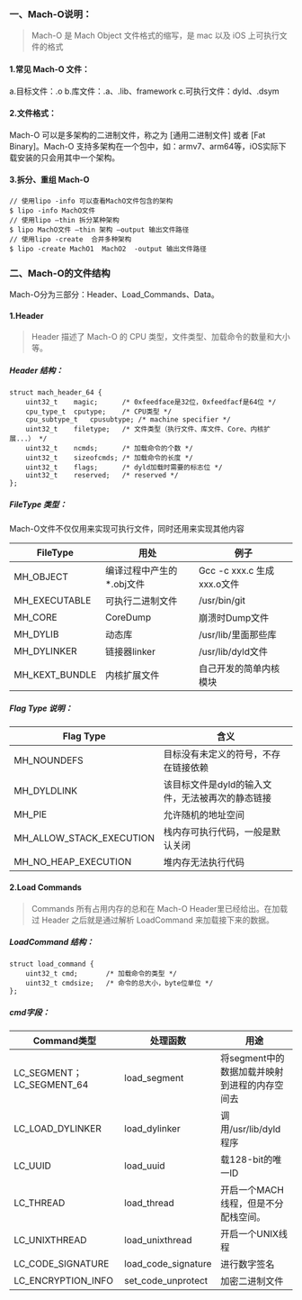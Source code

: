 ### 一、Mach-O说明：
> Mach-O 是 Mach Object 文件格式的缩写，是 mac 以及 iOS 上可执行文件的格式

#### 1.常见 Mach-O 文件：
a.目标文件：.o
b.库文件：.a、.lib、framework
c.可执行文件：dyld、.dsym
#### 2.文件格式：
Mach-O 可以是多架构的二进制文件，称之为 [通用二进制文件] 或者 [Fat Binary]。Mach-O 支持多架构在一个包中，如：armv7、arm64等，iOS实际下载安装的只会用其中一个架构。
#### 3.拆分、重组 Mach-O     
```
// 使用lipo -info 可以查看MachO文件包含的架构
$ lipo -info MachO文件
// 使用lipo –thin 拆分某种架构
$ lipo MachO文件 –thin 架构 –output 输出文件路径
// 使用lipo -create  合并多种架构
$ lipo -create MachO1  MachO2  -output 输出文件路径
```
### 二、Mach-O的文件结构
Mach-O分为三部分：Header、Load_Commands、Data。
#### 1.Header
> Header 描述了 Mach-O 的 CPU 类型，文件类型、加载命令的数量和大小等。

##### Header 结构：
```
struct mach_header_64 {
	uint32_t	magic;		/* 0xfeedface是32位，0xfeedfacf是64位 */
	cpu_type_t	cputype;	/* CPU类型 */
	cpu_subtype_t	cpusubtype;	/* machine specifier */
	uint32_t	filetype;	/* 文件类型（执行文件、库文件、Core、内核扩展...） */
	uint32_t	ncmds;		/* 加载命令的个数 */
	uint32_t	sizeofcmds;	/* 加载命令的长度 */
	uint32_t	flags;		/* dyld加载时需要的标志位 */
	uint32_t	reserved;	/* reserved */
};
```
##### FileType 类型：
Mach-O文件不仅仅用来实现可执行文件，同时还用来实现其他内容

| FileType       | 用处              | 例子                     |
|----------------|-----------------|------------------------|
| MH_OBJECT      | 编译过程中产生的*.obj文件 | Gcc -c xxx.c 生成xxx.o文件 |
| MH_EXECUTABLE  | 可执行二进制文件        | /usr/bin/git           |
| MH_CORE        | CoreDump        | 崩溃时Dump文件              |
| MH_DYLIB       | 动态库             | /usr/lib/里面那些库         |
| MH_DYLINKER    | 链接器linker       | /usr/lib/dyld文件        |
| MH_KEXT_BUNDLE | 内核扩展文件          | 自己开发的简单内核模块    |

##### Flag Type 说明：

| Flag Type                                                               | 含义                         |
|-------------------------------------------------------------------------|----------------------------|
| MH_NOUNDEFS<span class="Apple-tab-span" style="white-space:pre"></span> | 目标没有未定义的符号，不存在链接依赖         |
| MH_DYLDLINK                                                             | 该目标文件是dyld的输入文件，无法被再次的静态链接 |
| MH_PIE                                                                  | 允许随机的地址空间                  |
| MH_ALLOW_STACK_EXECUTION                                                | 栈内存可执行代码，一般是默认关闭           |
| MH_NO_HEAP_EXECUTION                                                    | 堆内存无法执行代码                  |

#### 2.Load Commands
> Commands 所有占用内存的总和在 Mach-O Header里已经给出。在加载过 Header 之后就是通过解析 LoadCommand 来加载接下来的数据。

##### LoadCommand 结构：
```
struct load_command {
	uint32_t cmd;		/* 加载命令的类型 */
	uint32_t cmdsize;	/* 命令的总大小，byte位单位 */
};
```
##### cmd字段：

| Command类型                | 处理函数                | 用途                         |
|--------------------------|---------------------|----------------------------|
| LC_SEGMENT；LC_SEGMENT_64 | load_segment        | 将segment中的数据加载并映射到进程的内存空间去 |
| LC_LOAD_DYLINKER         | load_dylinker       | 调用/usr/lib/dyld程序          |
| LC_UUID                  | load_uuid           | 载128-bit的唯一ID              |
| LC_THREAD                | load_thread         | 开启一个MACH线程，但是不分配栈空间。       |
| LC_UNIXTHREAD            | load_unixthread     | 开启一个UNIX线程                 |
| LC_CODE_SIGNATURE        | load_code_signature | 进行数字签名                     |
| LC_ENCRYPTION_INFO       | set_code_unprotect  | 加密二进制文件                    |


